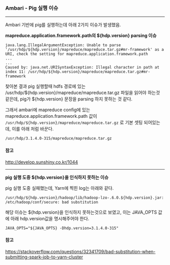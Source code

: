 ### Ambari - Pig 실행 이슈

<hr>
Ambari 기반에 pig를 실행하는데 아래 2가지 이슈가 발생했음.



**mapreduce.application.framework.path의 ${hdp.version} parsing 이슈**

```
java.lang.IllegalArgumentException: Unable to parse '/usr/hdp/${hdp.version}/mapreduce/mapreduce.tar.gz#mr-framework' as a URI, check the setting for mapreduce.application.framework.path
...
...
Caused by: java.net.URISyntaxException: Illegal character in path at index 11: /usr/hdp/${hdp.version}/mapreduce/mapreduce.tar.gz#mr-framework
```


찾아본 결과 pig 실행할때 hdfs 경로에 있는 /usr/hdp/${hdp.version}/mapreduce/mapreduce.tar.gz 파일을 읽어야 하는것 같은데, pig가 ${hdp.version} 문장을 parsing 하지 못하는 것 같다.



그래서 ambari에 mapreduce config에 있는 mapreduce.application.framework.path 값이 `/usr/hdp/${hdp.version}/mapreduce/mapreduce.tar.gz` 로 기본 셋팅 되어있는데, 이를 아래 처럼 바꾼다.

`/usr/hdp/3.1.4.0-315/mapreduce/mapreduce.tar.gz`



#### 참고

http://develop.sunshiny.co.kr/1044



<hr>



**pig 실행 도중 ${hdp.version}을 인식하지 못하는 이슈**

pig 실행 도중 실패했는데, Yarn에 찍힌 log는 아래와 같다.

```
/usr/hdp/${hdp.version}/hadoop/lib/hadoop-lzo-.6.0.${hdp.version}.jar:
/etc/hadoop/conf/secure: bad substitution
```



해당 이슈는 ${hdp.version}을 인식하지 못하는것으로 보였고, 이는 JAVA_OPTS 값에 아래 hdp.version값을 명시해주어야 한다.

`JAVA_OPTS="${JAVA_OPTS} -Dhdp.version=3.1.4.0-315"`



#### 참고

https://stackoverflow.com/questions/32341709/bad-substitution-when-submitting-spark-job-to-yarn-cluster

